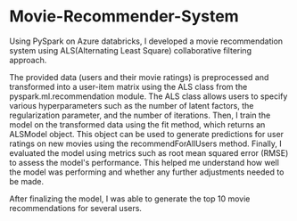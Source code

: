 # Movie-Recommender-System

Using PySpark on Azure databricks, I developed a movie recommendation system using ALS(Alternating Least Square) collaborative filtering approach.

The provided data (users and their movie ratings) is preprocessed and transformed into a user-item matrix using the ALS class from the pyspark.ml.recommendation module. The ALS class allows users to specify various hyperparameters such as the number of latent factors, the regularization parameter, and the number of iterations. Then, I train the model on the transformed data using the fit method, which returns an ALSModel object. This object can be used to generate predictions for user ratings on new movies using the recommendForAllUsers method. Finally, I evaluated the model using metrics such as root mean squared error (RMSE) to assess the model's performance. This helped me understand how well the model was performing and whether any further adjustments needed to be made.

After finalizing the model, I was able to generate the top 10 movie recommendations for several users. 
